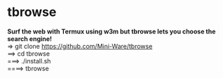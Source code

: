# tbrowse
**Surf the web with Termux using w3m but tbrowse lets you choose the search engine!**
 <br />=> git clone https://github.com/Mini-Ware/tbrowse
 <br />==> cd tbrowse
 <br />===> ./install.sh
 <br />====> tbrowse
